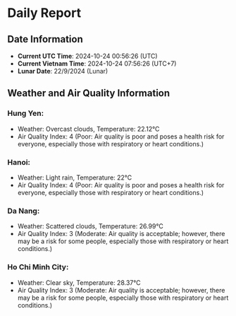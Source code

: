 # Daily Report
## Date Information
- **Current UTC Time**: 2024-10-24 00:56:26 (UTC)
- **Current Vietnam Time**: 2024-10-24 07:56:26 (UTC+7)
- **Lunar Date**: 22/9/2024 (Lunar)

## Weather and Air Quality Information

### Hung Yen:
- Weather: Overcast clouds, Temperature: 22.12°C
- Air Quality Index: 4 (Poor: Air quality is poor and poses a health risk for everyone, especially those with respiratory or heart conditions.)

### Hanoi:
- Weather: Light rain, Temperature: 22°C
- Air Quality Index: 4 (Poor: Air quality is poor and poses a health risk for everyone, especially those with respiratory or heart conditions.)

### Da Nang:
- Weather: Scattered clouds, Temperature: 26.99°C
- Air Quality Index: 3 (Moderate: Air quality is acceptable; however, there may be a risk for some people, especially those with respiratory or heart conditions.)

### Ho Chi Minh City:
- Weather: Clear sky, Temperature: 28.37°C
- Air Quality Index: 3 (Moderate: Air quality is acceptable; however, there may be a risk for some people, especially those with respiratory or heart conditions.)
